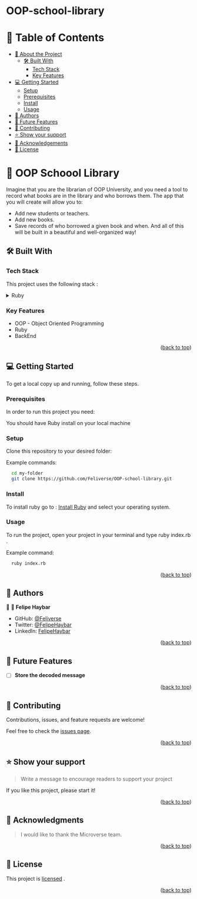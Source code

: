 # OOP-school-library

<a name="readme-top"></a>
<!-- TABLE OF CONTENTS -->
# 📗 Table of Contents

- [📖 About the Project](#about-project)
  - [🛠 Built With](#built-with)
    - [Tech Stack](#tech-stack)
    - [Key Features](#key-features)
- [💻 Getting Started](#getting-started)
  - [Setup](#setup)
  - [Prerequisites](#prerequisites)
  - [Install](#install)
  - [Usage](#usage)
- [👥 Authors](#authors)
- [🔭 Future Features](#future-features)
- [🤝 Contributing](#contributing)
- [⭐️ Show your support](#support)
- [🙏 Acknowledgements](#acknowledgements)
- [📝 License](#license)

<!-- PROJECT DESCRIPTION -->

# 📖 OOP Schoool Library <a name="about-project"></a>

Imagine that you are the librarian of OOP University, and you need a tool to record what books are in the library and who borrows them. The app that you will create will allow you to:
 - Add new students or teachers.
 - Add new books.
 - Save records of who borrowed a given book and when.
And all of this will be built in a beautiful and well-organized way!
## 🛠 Built With <a name="built-with"></a>

### Tech Stack <a name="tech-stack"></a>

 This project uses the following stack :

<details>
  <summary>Ruby</summary>
</details>

<!-- Features -->

### Key Features <a name="key-features"></a>

<!-- > Describe between 1-3 key features of the application. -->

- OOP - Object Oriented Programming
- Ruby
- BackEnd

<p align="right">(<a href="#readme-top">back to top</a>)</p>


<!-- GETTING STARTED -->

## 💻 Getting Started <a name="getting-started"></a>

<!-- > Clone the repository by clicking on the 'Code' button and copy the link -->

To get a local copy up and running, follow these steps.

### Prerequisites

In order to run this project you need:

You should have Ruby install on your local machine

### Setup

Clone this repository to your desired folder:

Example commands:

```sh
  cd my-folder
  git clone https://github.com/Feliverse/OOP-school-library.git
```

### Install

To install ruby go to : [Install Ruby](https://rubyinstaller.org/) and select your operating system.


### Usage

To run the project, open your project in your terminal  and type ruby index.rb .

Example command:

```sh
  ruby index.rb
```

<p align="right">(<a href="#readme-top">back to top</a>)</p>

<!-- AUTHORS -->

## 👥 Authors <a name="authors"></a>

👤 👤 **Felipe Haybar**

- GitHub: [@Feliverse](https://github.com/Feliverse)
- Twitter: [@FelipeHaybar](https://twitter.com/FelipeHaybar)
- LinkedIn: [FelipeHaybar](https://linkedin.com/in/FelipeHaybar)

<p align="right">(<a href="#readme-top">back to top</a>)</p>

<!-- FUTURE FEATURES -->

## 🔭 Future Features <a name="future-features"></a>

<!-- > Describe 1 - 3 features you will add to the project. -->

- [ ] **Store the decoded message**

<p align="right">(<a href="#readme-top">back to top</a>)</p>

<!-- CONTRIBUTING -->

## 🤝 Contributing <a name="contributing"></a>

Contributions, issues, and feature requests are welcome!

Feel free to check the [issues page](https://github.com/Feliverse/OOP-school-library/issues).

<p align="right">(<a href="#readme-top">back to top</a>)</p>

<!-- SUPPORT -->

## ⭐️ Show your support <a name="support"></a>

> Write a message to encourage readers to support your project

If you like this project, please start it!

<p align="right">(<a href="#readme-top">back to top</a>)</p>

<!-- ACKNOWLEDGEMENTS -->

## 🙏 Acknowledgments <a name="acknowledgements"></a>

> I would like to thank the Microverse team.

<p align="right">(<a href="#readme-top">back to top</a>)</p>

<!-- LICENSE -->

## 📝 License <a name="license"></a>

This project is [licensed](./license) .

<p align="right">(<a href="#readme-top">back to top</a>)</p>
